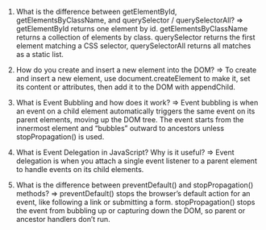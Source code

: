 1. What is the difference between getElementById, getElementsByClassName, and querySelector / querySelectorAll?
⇒ getElementById returns one element by id. getElementsByClassName returns a collection of elements by class. querySelector returns the first element matching a CSS selector, querySelectorAll returns all matches as a static list.

2. How do you create and insert a new element into the DOM?
⇒ To create and insert a new element, use document.createElement to make it, set its content or attributes, then add it to the DOM with appendChild.

3. What is Event Bubbling and how does it work?
⇒ Event bubbling is when an event on a child element automatically triggers the same event on its parent elements, moving up the DOM tree. The event starts from the innermost element and “bubbles” outward to ancestors unless stopPropagation() is used.

4. What is Event Delegation in JavaScript? Why is it useful?
⇒ Event delegation is when you attach a single event listener to a parent element to handle events on its child elements.

5. What is the difference between preventDefault() and stopPropagation() methods?
⇒ preventDefault() stops the browser’s default action for an event, like following a link or submitting a form. stopPropagation() stops the event from bubbling up or capturing down the DOM, so parent or ancestor handlers don’t run.
